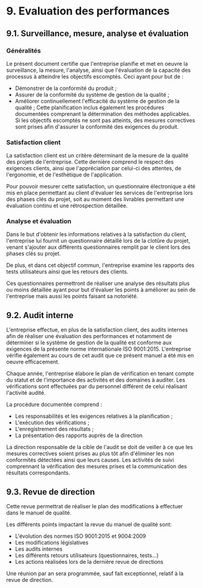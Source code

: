 # 9. Evaluation des performances

## 9.1. Surveillance, mesure, analyse et évaluation

### Généralités

  Le présent document certifie que l'entreprise
planifie et met en oeuvre la surveillance, la mesure, l'analyse, ainsi que l'évaluation de la capacité des processus à atteindre les objectifs escomptés.
Ceci ayant pour but de :
   - Démonstrer de la conformité du produit ;
   - Assurer de la conformité du système de gestion de la qualité ;
   - Améliorer continuellement l'efficacité du système de gestion de la qualité ;
Cette planification inclus également les procédures documentées comprenant la détermination des méthodes applicables.
Si les objectifs escomptés ne sont pas atteints, des mesures correctives sont prises afin d'assurer la conformité des exigences du produit.


### Satisfaction client

La satisfaction client est un critère déterminant de la mesure de la qualité des projets de l'entreprise.
Cette dernière comprend le respect des exigences clients, ainsi que l'appréciation par celui-ci des attentes, de l'ergonomie, et de l'esthétique de l'application.

Pour pouvoir mesurer cette satisfaction, un questionnaire électronique a été mis en place permettant au client d'évaluer les services de l'entreprise lors des phases clés du projet, soit au moment des livrables permettant une évaluation continu et une rétrospection détaillée.


### Analyse et évaluation

Dans le but d'obtenir les informations relatives à la satisfaction du client, l'entreprise lui fournit un questionnaire détaillé lors de la clotûre du projet, venant s'ajouter aux différents questionnaires remplit par le client lors des phases clés su projet.

De plus, et dans cet objectif commun, l'entreprise examine les rapports des tests utilisateurs ainsi que les retours des clients.

Ces questionnaires permettront de réaliser une analyse des résultats plus ou moins détaillée ayant pour but d'évaluer les points à améliorer au sein de l'entreprise mais aussi les points faisant sa notoriété.


## 9.2. Audit interne

L'entreprise effectue, en plus de la satisfaction client, des audits internes afin de réaliser une évaluation des performances et notamment de déterminer si le système de gestion de la qualité est conforme aux exigences de la présente norme internationale ISO 9001:2015.
L'entreprise vérifie également au cours de cet audit que ce présent manuel a été mis en oeuvre efficacement.

Chaque année, l'entreprise élabore le plan de vérification en tenant compte du statut et de l'importance des activités et des domaines à auditer.
Les vérifications sont effectuées par du personnel différent de celui réalisant l'activité audité.

La procédure documentée comprend :
   * Les responsabilités et les exigences relatives à la planification ;
   * L'exécution des vérifications ;
   * L'enregistrement des résultats ;
   * La présentation des rapports auprès de la direction

La direction responsable de la cible de l'audit se doit de veiller à ce que les mesures correctives soient prises au plus tôt afin d'éliminer les non conformités détectées ainsi que leurs causes.
Les activités de suivi comprennant la vérification des mesures prises et la communication des résultats correspondants.


## 9.3. Revue de direction

Cette revue permettrat de réaliser le plan des modifications à effectuer dans le manuel de qualité.

Les différents points impactant la revue du manuel de qualité sont:
* L'évolution des normes ISO 9001:2015 et 9004:2009
* Les modifications législatives
* Les audits internes
* Les différents retours utilisateurs (questionnaires, tests...)
* Les actions réalisées lors de la dernière revue de directions

Une réunion par an sera programmée, sauf fait exceptionnel, relatif à la revue de direction.
